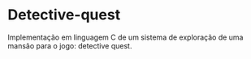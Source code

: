 # Detective-quest
Implementação em linguagem C de um sistema de exploração de uma mansão para o jogo: detective quest.
